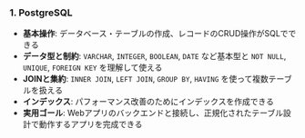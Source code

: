 ### 1. PostgreSQL

* **基本操作**: データベース・テーブルの作成、レコードのCRUD操作がSQLでできる
* **データ型と制約**: `VARCHAR`, `INTEGER`, `BOOLEAN`, `DATE` など基本型と `NOT NULL`, `UNIQUE`, `FOREIGN KEY` を理解して使える
* **JOINと集約**: `INNER JOIN`, `LEFT JOIN`, `GROUP BY`, `HAVING` を使って複数テーブルを扱える
* **インデックス**: パフォーマンス改善のためにインデックスを作成できる
* **実用ゴール**: Webアプリのバックエンドと接続し、正規化されたテーブル設計で動作するアプリを完成できる
